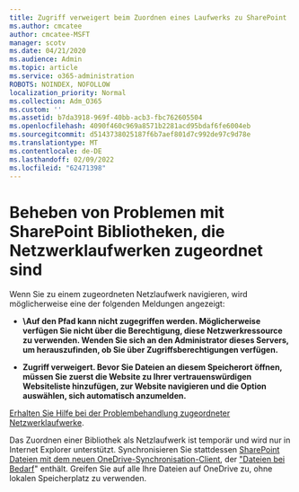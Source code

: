 ```yaml
---
title: Zugriff verweigert beim Zuordnen eines Laufwerks zu SharePoint
ms.author: cmcatee
author: cmcatee-MSFT
manager: scotv
ms.date: 04/21/2020
ms.audience: Admin
ms.topic: article
ms.service: o365-administration
ROBOTS: NOINDEX, NOFOLLOW
localization_priority: Normal
ms.collection: Adm_O365
ms.custom: ''
ms.assetid: b7da3918-969f-40bb-acb3-fbc762605504
ms.openlocfilehash: 4090f460c969a8571b2281acd95bdaf6fe6004eb
ms.sourcegitcommit: d5143738025187f6b7aef801d7c992de97c9d78e
ms.translationtype: MT
ms.contentlocale: de-DE
ms.lasthandoff: 02/09/2022
ms.locfileid: "62471398"
---
```

# <a name="fix-problems-with-sharepoint-libraries-mapped-to-network-drives"></a>Beheben von Problemen mit SharePoint Bibliotheken, die Netzwerklaufwerken zugeordnet sind

Wenn Sie zu einem zugeordneten Netzlaufwerk navigieren, wird möglicherweise eine der folgenden Meldungen angezeigt:
  
- **\\Auf den Pfad kann nicht zugegriffen werden. Möglicherweise verfügen Sie nicht über die Berechtigung, diese Netzwerkressource zu verwenden. Wenden Sie sich an den Administrator dieses Servers, um herauszufinden, ob Sie über Zugriffsberechtigungen verfügen.**

- **Zugriff verweigert. Bevor Sie Dateien an diesem Speicherort öffnen, müssen Sie zuerst die Website zu Ihrer vertrauenswürdigen Websiteliste hinzufügen, zur Website navigieren und die Option auswählen, sich automatisch anzumelden.**

[Erhalten Sie Hilfe bei der Problembehandlung zugeordneter Netzwerklaufwerke](https://docs.microsoft.com/sharepoint/support/administration/troubleshoot-mapped-network-drives).
  
Das Zuordnen einer Bibliothek als Netzlaufwerk ist temporär und wird nur in Internet Explorer unterstützt. Synchronisieren Sie stattdessen [SharePoint Dateien mit dem neuen OneDrive-Synchronisation-Client](https://support.microsoft.com/office/sync-sharepoint-and-teams-files-with-your-computer-6de9ede8-5b6e-4503-80b2-6190f3354a88), der ["Dateien bei Bedarf](https://support.microsoft.com/office/save-disk-space-with-onedrive-files-on-demand-for-windows-10-0e6860d3-d9f3-4971-b321-7092438fb38e)" enthält. Greifen Sie auf alle Ihre Dateien auf OneDrive zu, ohne lokalen Speicherplatz zu verwenden.
  